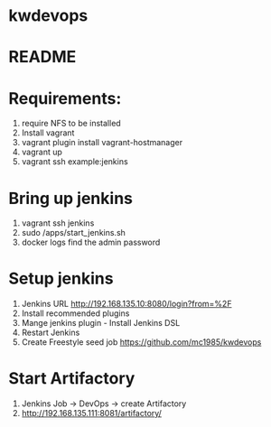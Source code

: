 # kwdevops
# README
#
# Requirements:
 1. require NFS to be installed
 2. Install vagrant
 3. vagrant plugin install vagrant-hostmanager
 4. vagrant up
 5. vagrant ssh <node name> example:jenkins

# Bring up jenkins
 1. vagrant ssh jenkins
 2. sudo /apps/start_jenkins.sh
 3. docker logs <container id> find the admin password

# Setup jenkins
 1. Jenkins URL http://192.168.135.10:8080/login?from=%2F
 2. Install recommended plugins
 3. Mange jenkins plugin - Install Jenkins DSL
 4. Restart Jenkins
 5. Create Freestyle seed job https://github.com/mc1985/kwdevops

# Start Artifactory
 1. Jenkins Job -> DevOps -> create Artifactory
 2. http://192.168.135.111:8081/artifactory/
